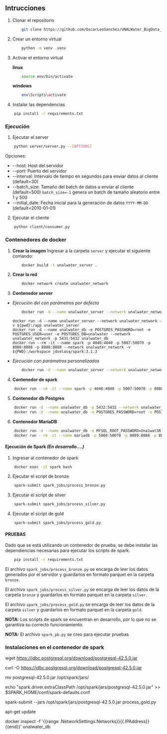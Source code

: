 ## Intrucciones

1. Clonar el repositorio

   ```bash
       git clone https://github.com/OscarLeoSanchez/UNALWater_BigData_Project.git
   ```

2. Crear un entorno virtual

   ```bash
       python -m venv .venv
   ```

3. Activar el entorno virtual

   **linux**

   ```bash
       source env/bin/activate
   ```

   **windows**

   ```bash
       env\Scripts\activate
   ```

4. Instalar las dependencias

```bash
    pip install -r requirements.txt
```

### Ejecución

1. Ejecutar el server

```bash
    python server/server.py --[OPTIONS]
```

Opciones:

- --host: Host del servidor
- --port: Puerto del servidor
- --interval: Intervalo de tiempo en segundos para enviar datos al cliente (default=30)
- --batch_size: Tamaño del batch de datos a enviar al cliente (default=500) `batch_size=-1` genera un batch de tamaño aleatorio entre 1 y 500
- --initial_date: Fecha inicial para la generación de datos `YYYY-MM-DD` (default=2010-01-01)

2. Ejecutar el cliente

```bash
    python client/consumer.py
```

### Contenedores de docker

1. **Crear la imagen**
   Ingresar a la carpeta `server` y ejecutar el siguiente comando:

   ```bash
       docker build -t unalwater_server .
   ```

2. **Crear la red**

   ```bash
       docker network create unalwater_network
   ```

3. **Contenedor server**

- _Ejecución del con parámetros por defecto_

  ```bash
      docker run -d --name unalwater_server --network unalwater_network -v ${pwd}:/app unalwater_server
  ```

      docker run -d --name unalwater_server --network unalwater_network -v ${pwd}:/app unalwater_server
      docker run -d --name unalwater_db -e POSTGRES_PASSWORD=root -e POSTGRES_USER=user -e POSTGRES_DB=unalwater --network unalwater_network -p 5431:5432 unalwater_db
      docker run --rm -it --name spark -p 4040:4040 -p 5007:50070 -p 8088:8088 -p 8888:8888 --network unalwater_network -v ${PWD}:/workspace jdvelasq/spark:3.1.3

- _Ejecución con parámetros personalizados_

  ```bash
      docker run -d --name unalwater_server --network unalwater_network -v ${pwd}:/app unalwater_server --interval 30 --batch_size 10 --initial_date "2021-01-01"
  ```

4. **Contenedor de spark**

```bash
    docker run --rm -it --name spark -p 4040:4040 -p 5007:50070 -p 8088:8088 -p 8888:8888 --network unalwater_network -v ${PWD}:/workspace jdvelasq/spark:3.1.3
```

5. **Contenedor db Postgres**

```bash
    docker run -d --name unalwater_db -p 5432:5432 --network unalwater_network -v ${pwd}:/var/lib/postgresql/data unalwater_db
    docker run -d --name unalwater_db -e POSTGRES_PASSWORD=root -e POSTGRES_USER=user -e POSTGRES_DB=unalwater --network unalwater_network -p 5431:5432 unalwater_db
```

6. **Contenedor MariaDB**

```bash
    docker run -d --name unalwater_db -e MYSQL_ROOT_PASSWORD=Una1wat3R -e MYSQL_DATABASE=unalwater --network unalwater_network -p 3306:3306 mariadb
    docker run --rm -it --name mariadb -p 5008:50070 -p 8089:8088 -p 8889:8888 --network unalwater_network -v ${PWD}:/workspace jdvelasq/mariadb:10.3.34
```

#### Ejecución de Spark _(En desarrollo....)_

1. Ingresar al contenedor de spark

```bash
    docker exec -it spark bash
```

2. Ejecutar el script de bronze

```bash
    spark-submit spark_jobs/process_bronze.py
```

3. Ejecutar el script de silver

```bash
    spark-submit spark_jobs/process_silver.py
```

4. Ejecutar el script de gold

```bash
    spark-submit spark_jobs/process_gold.py
```

#### **PRUEBAS**

Dado que se está utilizando un contenedor de prueba, se debe instalar las dependiencias necesarias para ejecutar los scripts de spark.

```bash
    pip install -r requirements.txt
```

El archivo `spark_jobs/process_bronze.py` se encarga de leer los datos generados por el servidor y guardarlos en formato parquet en la carpeta `bronze`.

El archivo `spark_jobs/process_silver.py` se encarga de leer los datos de la carpeta `bronze` y guardarlos en formato parquet en la carpeta `silver`.

El archivo `spark_jobs/process_gold.py` se encarga de leer los datos de la carpeta `silver` y guardarlos en formato parquet en la carpeta `gold`.

**NOTA:** Los scripts de spark se encuentran en desarrollo, por lo que no se garantiza su correcto funcionamiento.

**NOTA:** El archivo `spark_pb.py` se creo para ejecutar pruebas

### Instalaciones en el contenedor de spark

wget https://jdbc.postgresql.org/download/postgresql-42.5.0.jar

curl -O https://jdbc.postgresql.org/download/postgresql-42.5.0.jar

mv postgresql-42.5.0.jar /opt/spark/jars/

echo "spark.driver.extraClassPath /opt/spark/jars/postgresql-42.5.0.jar" >> $SPARK_HOME/conf/spark-defaults.conf

spark-submit --jars /opt/spark/jars/postgresql-42.5.0.jar process_gold.py

apt-get update

docker inspect -f '{{range .NetworkSettings.Networks}}{{.IPAddress}}{{end}}' unalwater_db
